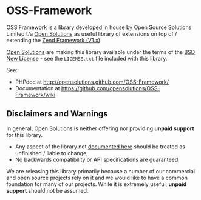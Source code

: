 
# OSS-Framework

OSS Framework is a library developed in house by Open Source Solutions Limited 
t/a [Open Solutions](http://www.opensolutions.ie/) as useful library of 
extensions on top of / extending the [Zend Framework (V1.x)](http://framework.zend.com/).

[Open Solutions](http://www.opensolutions.ie/) are making this library available under the terms of
the [BSD New License](http://opensource.org/licenses/BSD-3-Clause) - see the `LICENSE.txt` file
included with this library.

See:

* PHPdoc at http://opensolutions.github.com/OSS-Framework/
* Documentation at https://github.com/opensolutions/OSS-Framework/wiki

## Disclaimers and Warnings

In general, Open Solutions is neither offering nor providing **unpaid support** for this library.

* Any aspect of the library not [documented here](https://github.com/opensolutions/OSS-Framework/wiki)
  should be treated as unfinished / liable to change;
* No backwards compatibility or API specifications are guaranteed.

We are releasing this library primarily because a number of our commercial and open source projects
rely on it and we would like to have a common foundation for many of our projects. While it is
extremely useful, **unpaid support** should not be assumed.



